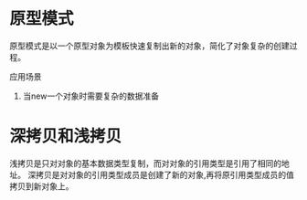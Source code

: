 # 原型模式

原型模式是以一个原型对象为模板快速复制出新的对象，简化了对象复杂的创建过程。

应用场景
1. 当new一个对象时需要复杂的数据准备


# 深拷贝和浅拷贝

浅拷贝是只对对象的基本数据类型复制，而对对象的引用类型是引用了相同的地址。
深拷贝是对对象的引用类型成员是创建了新的对象,再将原引用类型成员的值拷贝到新对象上。


